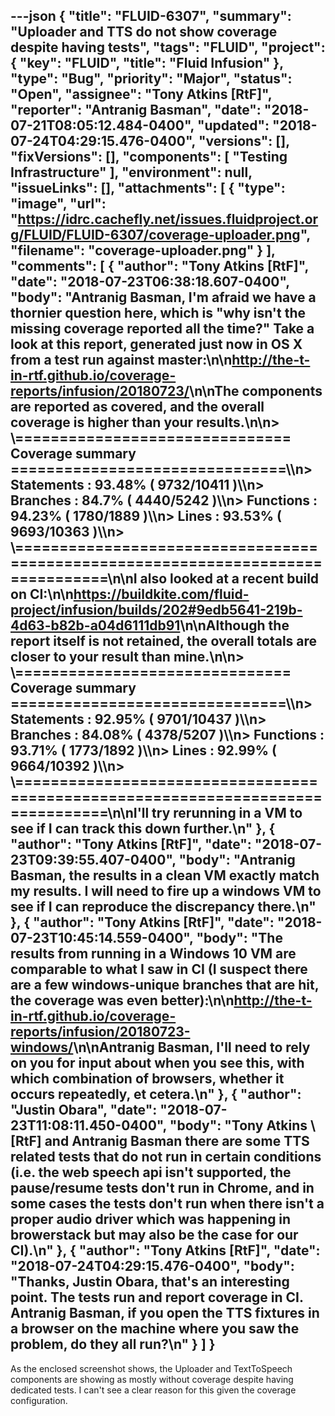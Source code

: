 ---json
{
  "title": "FLUID-6307",
  "summary": "Uploader and TTS do not show coverage despite having tests",
  "tags": "FLUID",
  "project": {
    "key": "FLUID",
    "title": "Fluid Infusion"
  },
  "type": "Bug",
  "priority": "Major",
  "status": "Open",
  "assignee": "Tony Atkins [RtF]",
  "reporter": "Antranig Basman",
  "date": "2018-07-21T08:05:12.484-0400",
  "updated": "2018-07-24T04:29:15.476-0400",
  "versions": [],
  "fixVersions": [],
  "components": [
    "Testing Infrastructure"
  ],
  "environment": null,
  "issueLinks": [],
  "attachments": [
    {
      "type": "image",
      "url": "https://idrc.cachefly.net/issues.fluidproject.org/FLUID/FLUID-6307/coverage-uploader.png",
      "filename": "coverage-uploader.png"
    }
  ],
  "comments": [
    {
      "author": "Tony Atkins [RtF]",
      "date": "2018-07-23T06:38:18.607-0400",
      "body": "Antranig Basman, I'm afraid we have a thornier question here, which is \"why isn't the missing coverage reported all the time?\"  Take a look at this report, generated just now in OS X from a test run against master:\n\n<http://the-t-in-rtf.github.io/coverage-reports/infusion/20180723/>\n\nThe components are reported as covered, and the overall coverage is higher than your results.\n\n> \\=============================== Coverage summary ===============================\\\n> Statements   : 93.48% ( 9732/10411 )\\\n> Branches     : 84.7% ( 4440/5242 )\\\n> Functions    : 94.23% ( 1780/1889 )\\\n> Lines        : 93.53% ( 9693/10363 )\\\n> \\================================================================================\n\nI also looked at a recent build on CI:\n\n<https://buildkite.com/fluid-project/infusion/builds/202#9edb5641-219b-4d63-b82b-a04d6111db91>\n\nAlthough the report itself is not retained, the overall totals are closer to your result than mine.\n\n> \\=============================== Coverage summary ===============================\\\n> Statements   : 92.95% ( 9701/10437 )\\\n> Branches     : 84.08% ( 4378/5207 )\\\n> Functions    : 93.71% ( 1773/1892 )\\\n> Lines        : 92.99% ( 9664/10392 )\\\n> \\================================================================================\n\nI'll try rerunning in a VM to see if I can track this down further.\n"
    },
    {
      "author": "Tony Atkins [RtF]",
      "date": "2018-07-23T09:39:55.407-0400",
      "body": "Antranig Basman, the results in a clean VM exactly match my results.  I will need to fire up a windows VM to see if I can reproduce the discrepancy there.\n"
    },
    {
      "author": "Tony Atkins [RtF]",
      "date": "2018-07-23T10:45:14.559-0400",
      "body": "The results from running in a Windows 10 VM are comparable to what I saw in CI (I suspect there are a few windows-unique branches that are hit, the coverage was even better):\n\n<http://the-t-in-rtf.github.io/coverage-reports/infusion/20180723-windows/>\n\nAntranig Basman, I'll need to rely on you for input about when you see this, with which combination of browsers, whether it occurs repeatedly, et cetera.\n"
    },
    {
      "author": "Justin Obara",
      "date": "2018-07-23T11:08:11.450-0400",
      "body": "Tony Atkins \\[RtF] and Antranig Basman there are some TTS related tests that do not run in certain conditions (i.e. the web speech api isn't supported, the pause/resume tests don't run in Chrome, and in some cases the tests don't run when there isn't a proper audio driver which was happening in browerstack but may also be the case for our CI).\n"
    },
    {
      "author": "Tony Atkins [RtF]",
      "date": "2018-07-24T04:29:15.476-0400",
      "body": "Thanks, Justin Obara, that's an interesting point.  The tests run and report coverage in CI.  Antranig Basman, if you open the TTS fixtures in a browser on the machine where you saw the problem, do they all run?\n"
    }
  ]
}
---
As the enclosed screenshot shows, the Uploader and TextToSpeech components are showing as mostly without coverage despite having dedicated tests. I can't see a clear reason for this given the coverage configuration.

        